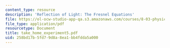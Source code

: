 ```yaml
---
content_type: resource
description: 'Reflection of Light: The Fresnel Equations'
file: https://ol-ocw-studio-app-qa.s3.amazonaws.com/courses/8-03-physics-iii-spring-2003/258bd17b5fd79d8a8ea1bb4fdda5a000_take_home_experiment5.pdf
file_type: application/pdf
resourcetype: Document
title: take_home_experiment5.pdf
uid: 258bd17b-5fd7-9d8a-8ea1-bb4fdda5a000
---
```

